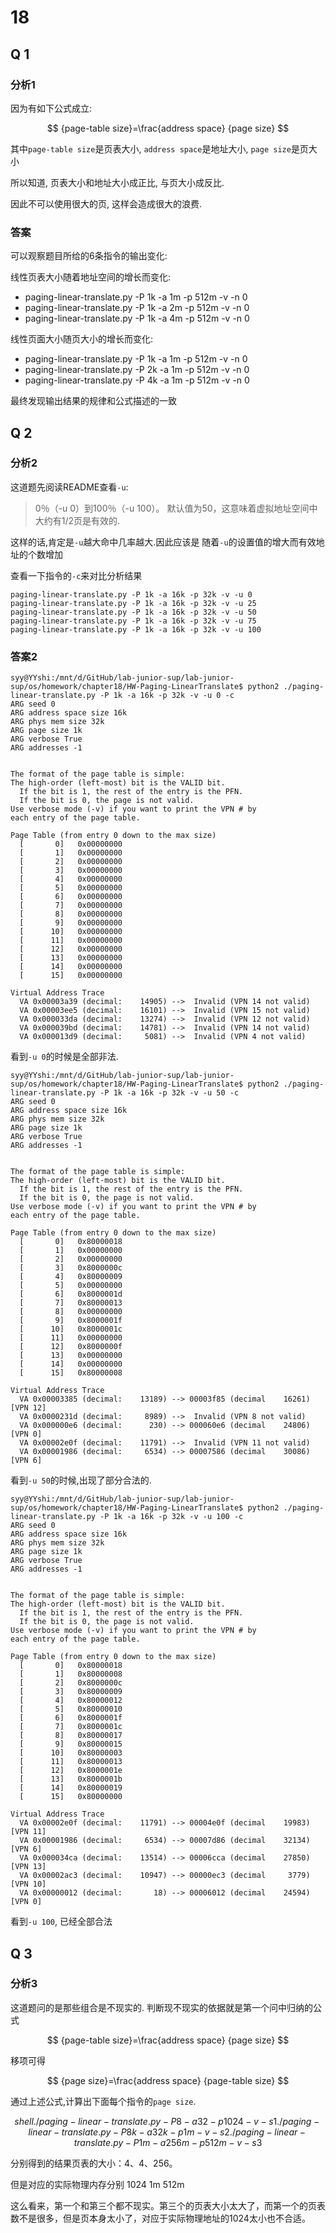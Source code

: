 # 18

## Q 1

### 分析1

因为有如下公式成立:

$$
{page-table size}=\frac{address space} {page size}
$$

其中`page-table size`是页表大小, `address space`是地址大小, `page size`是页大小

所以知道, 页表大小和地址大小成正比, 与页大小成反比.

因此不可以使用很大的页, 这样会造成很大的浪费.

### 答案

可以观察题目所给的6条指令的输出变化:

线性页表大小随着地址空间的增长而变化:

- paging-linear-translate.py -P 1k -a 1m -p 512m -v -n 0
- paging-linear-translate.py -P 1k -a 2m -p 512m -v -n 0
- paging-linear-translate.py -P 1k -a 4m -p 512m -v -n 0

线性页面大小随页大小的增长而变化:

- paging-linear-translate.py -P 1k -a 1m -p 512m -v -n 0
- paging-linear-translate.py -P 2k -a 1m -p 512m -v -n 0
- paging-linear-translate.py -P 4k -a 1m -p 512m -v -n 0

最终发现输出结果的规律和公式描述的一致

## Q 2

### 分析2

这道题先阅读README查看`-u`:

> 0％（-u 0）到100％（-u 100）。 默认值为50，这意味着虚拟地址空间中大约有1/2页是有效的.

这样的话,肯定是`-u`越大命中几率越大.因此应该是 随着`-u`的设置值的增大而有效地址的个数增加

查看一下指令的`-c`来对比分析结果

~~~shell
paging-linear-translate.py -P 1k -a 16k -p 32k -v -u 0
paging-linear-translate.py -P 1k -a 16k -p 32k -v -u 25
paging-linear-translate.py -P 1k -a 16k -p 32k -v -u 50
paging-linear-translate.py -P 1k -a 16k -p 32k -v -u 75
paging-linear-translate.py -P 1k -a 16k -p 32k -v -u 100
~~~

### 答案2

~~~shell
syy@YYshi:/mnt/d/GitHub/lab-junior-sup/lab-junior-sup/os/homework/chapter18/HW-Paging-LinearTranslate$ python2 ./paging-linear-translate.py -P 1k -a 16k -p 32k -v -u 0 -c
ARG seed 0
ARG address space size 16k
ARG phys mem size 32k
ARG page size 1k
ARG verbose True
ARG addresses -1


The format of the page table is simple:
The high-order (left-most) bit is the VALID bit.
  If the bit is 1, the rest of the entry is the PFN.
  If the bit is 0, the page is not valid.
Use verbose mode (-v) if you want to print the VPN # by
each entry of the page table.

Page Table (from entry 0 down to the max size)
  [       0]   0x00000000
  [       1]   0x00000000
  [       2]   0x00000000
  [       3]   0x00000000
  [       4]   0x00000000
  [       5]   0x00000000
  [       6]   0x00000000
  [       7]   0x00000000
  [       8]   0x00000000
  [       9]   0x00000000
  [      10]   0x00000000
  [      11]   0x00000000
  [      12]   0x00000000
  [      13]   0x00000000
  [      14]   0x00000000
  [      15]   0x00000000

Virtual Address Trace
  VA 0x00003a39 (decimal:    14905) -->  Invalid (VPN 14 not valid)
  VA 0x00003ee5 (decimal:    16101) -->  Invalid (VPN 15 not valid)
  VA 0x000033da (decimal:    13274) -->  Invalid (VPN 12 not valid)
  VA 0x000039bd (decimal:    14781) -->  Invalid (VPN 14 not valid)
  VA 0x000013d9 (decimal:     5081) -->  Invalid (VPN 4 not valid)
~~~

看到`-u 0`的时候是全部非法.

~~~shell
syy@YYshi:/mnt/d/GitHub/lab-junior-sup/lab-junior-sup/os/homework/chapter18/HW-Paging-LinearTranslate$ python2 ./paging-linear-translate.py -P 1k -a 16k -p 32k -v -u 50 -c
ARG seed 0
ARG address space size 16k
ARG phys mem size 32k
ARG page size 1k
ARG verbose True
ARG addresses -1


The format of the page table is simple:
The high-order (left-most) bit is the VALID bit.
  If the bit is 1, the rest of the entry is the PFN.
  If the bit is 0, the page is not valid.
Use verbose mode (-v) if you want to print the VPN # by
each entry of the page table.

Page Table (from entry 0 down to the max size)
  [       0]   0x80000018
  [       1]   0x00000000
  [       2]   0x00000000
  [       3]   0x8000000c
  [       4]   0x80000009
  [       5]   0x00000000
  [       6]   0x8000001d
  [       7]   0x80000013
  [       8]   0x00000000
  [       9]   0x8000001f
  [      10]   0x8000001c
  [      11]   0x00000000
  [      12]   0x8000000f
  [      13]   0x00000000
  [      14]   0x00000000
  [      15]   0x80000008

Virtual Address Trace
  VA 0x00003385 (decimal:    13189) --> 00003f85 (decimal    16261) [VPN 12]
  VA 0x0000231d (decimal:     8989) -->  Invalid (VPN 8 not valid)
  VA 0x000000e6 (decimal:      230) --> 000060e6 (decimal    24806) [VPN 0]
  VA 0x00002e0f (decimal:    11791) -->  Invalid (VPN 11 not valid)
  VA 0x00001986 (decimal:     6534) --> 00007586 (decimal    30086) [VPN 6]
~~~

看到`-u 50`的时候,出现了部分合法的.

~~~shell
syy@YYshi:/mnt/d/GitHub/lab-junior-sup/lab-junior-sup/os/homework/chapter18/HW-Paging-LinearTranslate$ python2 ./paging-linear-translate.py -P 1k -a 16k -p 32k -v -u 100 -c
ARG seed 0
ARG address space size 16k
ARG phys mem size 32k
ARG page size 1k
ARG verbose True
ARG addresses -1


The format of the page table is simple:
The high-order (left-most) bit is the VALID bit.
  If the bit is 1, the rest of the entry is the PFN.
  If the bit is 0, the page is not valid.
Use verbose mode (-v) if you want to print the VPN # by
each entry of the page table.

Page Table (from entry 0 down to the max size)
  [       0]   0x80000018
  [       1]   0x80000008
  [       2]   0x8000000c
  [       3]   0x80000009
  [       4]   0x80000012
  [       5]   0x80000010
  [       6]   0x8000001f
  [       7]   0x8000001c
  [       8]   0x80000017
  [       9]   0x80000015
  [      10]   0x80000003
  [      11]   0x80000013
  [      12]   0x8000001e
  [      13]   0x8000001b
  [      14]   0x80000019
  [      15]   0x80000000

Virtual Address Trace
  VA 0x00002e0f (decimal:    11791) --> 00004e0f (decimal    19983) [VPN 11]
  VA 0x00001986 (decimal:     6534) --> 00007d86 (decimal    32134) [VPN 6]
  VA 0x000034ca (decimal:    13514) --> 00006cca (decimal    27850) [VPN 13]
  VA 0x00002ac3 (decimal:    10947) --> 00000ec3 (decimal     3779) [VPN 10]
  VA 0x00000012 (decimal:       18) --> 00006012 (decimal    24594) [VPN 0]
~~~

看到`-u 100`, 已经全部合法

## Q 3

### 分析3

这道题问的是那些组合是不现实的. 判断现不现实的依据就是第一个问中归纳的公式

$$
{page-table size}=\frac{address space} {page size}
$$

移项可得

$$
{page size}=\frac{address space} {page-table size}
$$

通过上述公式,计算出下面每个指令的`page size`.

$$shell
./paging-linear-translate.py -P 8  -a 32   -p 1024 -v -s 1
./paging-linear-translate.py -P 8k -a 32k  -p 1m   -v -s 2
./paging-linear-translate.py -P 1m -a 256m -p 512m -v -s 3
$$

分别得到的结果页表的大小：4、4、256。

但是对应的实际物理内存分别 1024 1m 512m


这么看来，第一个和第三个都不现实。第三个的页表大小太大了，而第一个的页表数不是很多，但是页本身太小了，对应于实际物理地址的1024太小也不合适。
